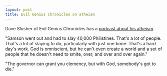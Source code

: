 ```yaml
--- 
layout: post
title: Evil Genius Chronicles on atheism
---
```

Dave Slusher of Evil Genius Chronicles has a <a href="http://www.evilgeniuschronicles.org/cgi-bin/blosxom.cgi/2005/02/01#050201_01">podcast about his atheism</a>.

"Samson went out and had to slay 40,000 Philistines. That's a lot of people. That's a lot of slaying to do, particularly with just one bone. That's a hard day's work. God is omniscient, but he can't even create a world and a set of people that he doesn't need to smite, over, and over and over again."

"The governor can grant you clemency, but with God, somebody's got to die."
